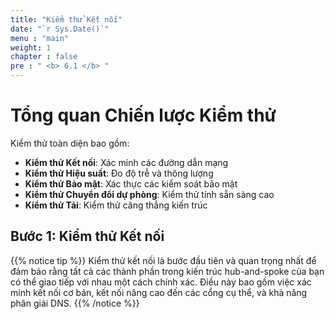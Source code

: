 ```yaml
---
title: "Kiểm thử Kết nối"
date: "`r Sys.Date()`"
menu : "main"
weight: 1
chapter : false
pre : " <b> 6.1 </b> "
---
```


# Tổng quan Chiến lược Kiểm thử

Kiểm thử toàn diện bao gồm:

- **Kiểm thử Kết nối**: Xác minh các đường dẫn mạng
- **Kiểm thử Hiệu suất**: Đo độ trễ và thông lượng
- **Kiểm thử Bảo mật**: Xác thực các kiểm soát bảo mật
- **Kiểm thử Chuyển đổi dự phòng**: Kiểm thử tính sẵn sàng cao
- **Kiểm thử Tải**: Kiểm thử căng thẳng kiến trúc


## Bước 1: Kiểm thử Kết nối

{{% notice tip %}}
Kiểm thử kết nối là bước đầu tiên và quan trọng nhất để đảm bảo rằng tất cả các thành phần trong kiến trúc hub-and-spoke của bạn có thể giao tiếp với nhau một cách chính xác. Điều này bao gồm việc xác minh kết nối cơ bản, kết nối nâng cao đến các cổng cụ thể, và khả năng phân giải DNS.
{{% /notice %}}